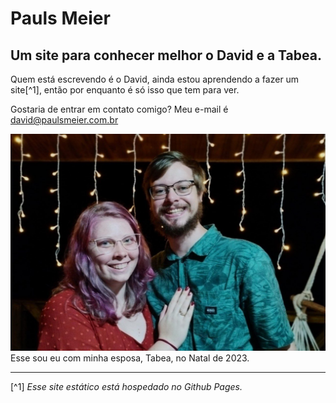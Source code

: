 # Pauls Meier
## Um site para conhecer melhor o David e a Tabea. 

Quem está escrevendo é o David, ainda estou aprendendo a fazer um site[^1], então por enquanto é só isso que tem para ver. 

Gostaria de entrar em contato comigo? 
Meu e-mail é david@paulsmeier.com.br




![Tabea e David](David_e_Tabea.jpg "Tabea e David - Natal de 2023")
Esse sou eu com minha esposa, Tabea, no Natal de 2023.


---

[^1] _Esse site estático está hospedado no Github Pages._
